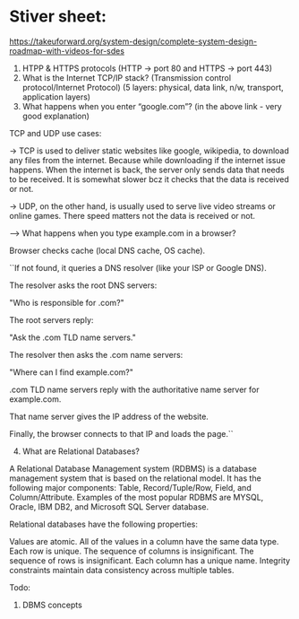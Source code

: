 # Stiver sheet:

https://takeuforward.org/system-design/complete-system-design-roadmap-with-videos-for-sdes

1. HTPP & HTTPS protocols         (HTTP -> port 80 and HTTPS -> port 443)
2. What is the Internet TCP/IP stack?  (Transmission control protocol/Internet Protocol) (5 layers: physical, data link, n/w, transport, application layers)
3. What happens when you enter “google.com”? (in the above link - very good explanation)

TCP and UDP use cases:

-> TCP is used to deliver static websites like google, wikipedia, to download any files from the internet. Because while downloading if the internet issue happens. When the internet is back, the server only sends data that needs to be received. It is somewhat slower bcz it checks that the data is received or not. 

-> UDP, on the other hand, is usually used to serve live video streams or online games. There speed matters not the data is received or not.



--> What happens when you type example.com in a browser?

Browser checks cache (local DNS cache, OS cache).

``If not found, it queries a DNS resolver (like your ISP or Google DNS).

The resolver asks the root DNS servers:

"Who is responsible for .com?"

The root servers reply:

"Ask the .com TLD name servers."

The resolver then asks the .com name servers:

"Where can I find example.com?"

.com TLD name servers reply with the authoritative name server for example.com.

That name server gives the IP address of the website.

Finally, the browser connects to that IP and loads the page.``

4. What are Relational Databases?

A Relational Database Management system (RDBMS) is a database management system that is based on the relational model. It has the following major components: Table, Record/Tuple/Row, Field, and Column/Attribute. Examples of the most popular RDBMS are MYSQL, Oracle, IBM DB2, and Microsoft SQL Server database.

Relational databases have the following properties:

Values are atomic.
All of the values in a column have the same data type.
Each row is unique.
The sequence of columns is insignificant.
The sequence of rows is insignificant.
Each column has a unique name.
Integrity constraints maintain data consistency across multiple tables.













Todo:

1. DBMS concepts